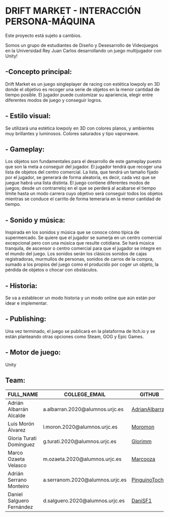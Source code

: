 # DRIFT MARKET - INTERACCIÓN PERSONA-MÁQUINA

Este proyecto está sujeto a cambios.

Somos un grupo de estudiantes de Diseño y Desesarrollo de Videojuegos en la Universidad Rey Juan Carlos desarrollando un juego multijugador con Unity!

## -Concepto principal:
Drift Market es un juego singleplayer de racing con estética lowpoly en 3D donde el objetivo es recoger una serie de objetos en la menor cantidad de tiempo posible. El jugador puede customizar su apariencia, elegir entre diferentes modos de juego y conseguir logros.

## - Estilo visual:
Se utilizará una estética lowpoly en 3D con colores planos, y ambientes muy brillantes y luminosos. Colores saturados y tipo vaporwave.

## - Gameplay:
Los objetos son fundamentales para el desarrollo de este gameplay puesto que son la meta a conseguir del jugador. El jugador tendrá que recoger una lista de objetos del centro comercial. La lista, que tendrá un tamaño fijado por el jugador, se generará de forma aleatoria, es decir, cada vez que se juegue habrá una lista distinta.
El juego contiene diferentes modos de juegos; desde un contrarreloj en el que se perderá al acabarse el tiempo límite hasta un modo carrera cuyo objetivo será conseguir todos los objetos mientras se conduce el carrito de forma temeraria en la menor cantidad de tiempo.

## - Sonido y música:
Inspirada en los sonidos y música que se conoce cómo típica de supermercado. Se quiere que el jugador se sumerja en un centro comercial excepcional pero con una música que resulte cotidiana. Se hará música tranquila, de ascensor o centro comercial para que el jugador se integre en el mundo del juego.
Los sonidos serán los clásicos sonidos de cajas registradoras, murmullos de personas, sonidos de carros de la compra, sumado a los propios del juego como el producido por coger un objeto, la pérdida de objetos o chocar con obstáculos.

## - Historia:
Se va a establecer un modo historia y un modo online que aún están por idear e implementar.

## - Publishing:
Una vez terminado, el juego se publicará en la plataforma de Itch.io y se están planteando otras opciones como Steam, GOG y Epic Games.

## - Motor de juego:
Unity

 ## Team:
 <table>
  <thead>
    <tr>
      <th> FULL_NAME </th> 
      <th> COLLEGE_EMAIL </th> 
      <th> GITHUB </th> 
    </tr>
  </thead>
  <tbody>
    <tr> 
      <td> Adrián Albarrán Alcalde </td>
      <td> a.albarran.2020@alumnos.urjc.es </td>
     <td> <a href = "https://github.com/AdrianAlbarran"> AdrianAlbarran </a> </td>
    </tr>
    <tr> 
      <td> Luis Morón Álvarez </td>
      <td> l.moron.2020@alumnos.urjc.es </td>
      <td> <a href = "https://github.com/Moromon"> Moromon </a> </td>
    </tr>
    <tr> 
      <td> Gloria Turati Domínguez </td>
      <td> g.turati.2020@alumnos.urjc.es </td>
      <td> <a href = "https://github.com/glorimm"> Glorimm </a> </td>
    </tr>
    <tr> 
      <td> Marco Ozaeta Velasco </td>
      <td> m.ozaeta.2020@alumnos.urjc.es </td>
      <td> <a href = "https://github.com/Marcooza"> Marcooza </a> </td>
    </tr>
    <tr> 
      <td> Adrián Serrano Monteiro </td>
      <td> a.serranom.2020@alumnos.urjc.es </td>
      <td> <a href = "https://github.com/PinguinoTocho"> PinguinoTocho </a> </td>
    </tr>
    <tr> 
      <td> Daniel Salguero Fernández </td>
      <td> d.salguero.2020@alumnos.urjc.es </td>
      <td> <a href = "https://github.com/DaniSF1"> DaniSF1 </a> </td>
    </tr>
   </tbody>
  </table>
